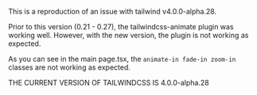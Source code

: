 This is a reproduction of an issue with tailwind v4.0.0-alpha.28.

Prior to this version (0.21 - 0.27), the tailwindcss-animate plugin was working well.
However, with the new version, the plugin is not working as expected.

As you can see in the main page.tsx, the `animate-in fade-in zoom-in` classes are not working as expected.

THE CURRENT VERSION OF TAILWINDCSS IS 4.0.0-alpha.28
